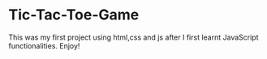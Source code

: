 # Tic-Tac-Toe-Game
This was my first project using html,css and js after I first learnt JavaScript functionalities. Enjoy!
